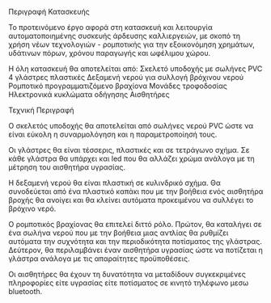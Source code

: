 Περιγραφή Κατασκευής

Το προτεινόμενο έργο αφορά στη κατασκευή και λειτουργία αυτοματοποιημένης συσκευής άρδευσης  καλλιεργειών, με σκοπό τη χρήση
νέων τεχνολογιών - ρομποτικής για την εξοικονόμηση χρημάτων, υδάτινων πόρων, χρόνου παραγωγής και ωφέλιμου χώρου.

Η όλη κατασκευή θα αποτελείται από:
Σκελετό υποδοχής με σωλήνες PVC
4 γλάστρες πλαστικές
Δεξαμενή νερού για συλλογή βρόχινου νερού
Ρομποτικό προγραμματιζόμενο βραχίονα
Μονάδες τροφοδοσίας
Ηλεκτρονικά κυκλώματα οδήγησης
Αισθητήρες

Τεχνική Περιγραφή 

Ο σκελετός υποδοχής θα αποτελείται από σωλήνες νερού PVC ώστε να είναι εύκολη η συναρμολόγηση και  η παραμετροποίησή τους.

Οι γλάστρες θα είναι τέσσερις, πλαστικές και σε τετράγωνο σχήμα. Σε κάθε γλάστρα θα υπάρχει και led που θα αλλάζει χρώμα ανάλογα με τη μέτρηση του αισθητήρα υγρασίας.

Η δεξαμενή νερού θα είναι πλαστική σε κυλινδρικό σχήμα. Θα συνοδεύεται από ένα πλαστικό καπάκι που με την βοήθεια ενός αισθητήρα
βροχής θα ανοίγει και θα κλείνει αυτόματα προκειμένου να συλλέγει το βρόχινο νερό.

Ο ρομποτικός βραχίονας θα επιτελεί διττό ρόλο. Πρώτον, θα καταλήγει σε ένα σωλήνα νερού που με την βοήθεια μιας αντλίας θα ρυθμίζει
αυτόματα την συχνότητα και την περιοδικότητα ποτίσματος της γλάστρας. Δεύτερον, θα περιλαμβάνει έναν αισθητήρα υγρασίας ώστε να ποτίζεται η γλάστρα ανάλογα με τις απαραίτητες προϋποθέσεις.

Οι αισθητήρες θα έχουν τη δυνατότητα να μεταδίδουν συγκεκριμένες πληροφορίες είτε υγρασίας είτε  ποτίσματος σε κινητό τηλέφωνο
μεσω bluetooth. 
